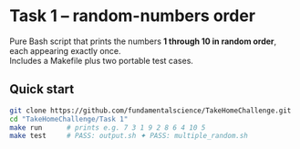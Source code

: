 # Task 1 – random-numbers order

Pure Bash script that prints the numbers **1 through 10 in random order**, each appearing exactly once.  
Includes a Makefile plus two portable test cases.

## Quick start

```bash
git clone https://github.com/fundamentalscience/TakeHomeChallenge.git
cd "TakeHomeChallenge/Task 1"
make run      # prints e.g. 7 3 1 9 2 8 6 4 10 5
make test     # PASS: output.sh ✦ PASS: multiple_random.sh
